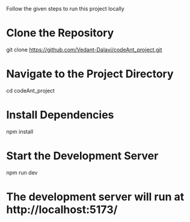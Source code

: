 Follow the given steps to run this project locally

# Clone the Repository
git clone https://github.com/Vedant-Dalavi/codeAnt_project.git

# Navigate to the Project Directory
cd codeAnt_project

# Install Dependencies
npm install

# Start the Development Server
npm run dev

# The development server will run at http://localhost:5173/

